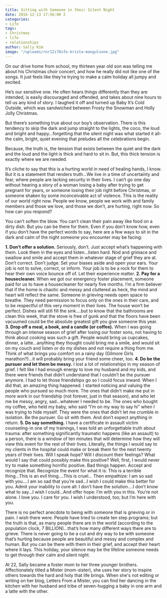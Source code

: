 ```yaml
---
title: Sitting with Someone in their Silent Night
date: 2016-12-13 17:56:00 Z
categories:
- Life
tags:
- Christmas
- life
- relationships
author: Sally Kim
image: "/uploads/rnr12i78sfo-krista-mangulsone.jpg"
---
```


On our drive home from school, my thirteen year old son was telling me about his Christmas choir concert, and how he really did not like one of the songs. It just feels like they’re trying to make a calm holiday all jumpy and excited. 

He’s our sensitive one. He often hears things differently than they are intended, is easily discouraged and offended, and takes about nine hours to tell us any kind of story. I laughed it off and turned up Baby It’s Cold Outside, which was sandwiched between Frosty the Snowman and Holly Jolly Christmas. 

But there’s something true about our boy’s observation. There is this tendency to skip the dark and jump straight to the lights, the coco, the loud and bright and happy...forgetting that the silent night was what started it all-the calm, bright, quiet evening that preludes all the celebrations begin. 

Because, the truth is, the tension that exists between the quiet and the dark and the loud and the light is thick and hard to sit in. But, this thick tension is exactly where we are needed. 

It’s cliche to say that this is a hurting world in need of healing hands, I know. But it is a statement that renders truth...We live in a time of uncertainty and fear, where people are lacking security in their lives. I can’t go one day without hearing a story of a woman losing a baby after trying to get pregnant for years, or someone losing their job right before Christmas, or someone shaken by some inconceivable act of violence. This is the reality of our world right now. People we know, people we work with and family members and those we love, and those we don’t, are hurting, right now. So how can you respond? 

You can’t soften the blow. You can’t clean their pain away like food on a dirty dish. But you can be there for them. Even if you don’t know how, even if you don’t have the perfect words to say, here are a few ways to sit in the dark and calm of the night someone you encounter may be facing: 

**1. Don’t offer a solution.** Seriously, don’t. Just accept what’s happening with them. Look them in the eyes and listen...listen hard. Nod and grimace and swallow and smile and accept them in whatever stage of grief they are at. Don’t correct. Don’t judge. Set your biases aside and open your ears. Your job is not to solve, correct, or inform. Your job is to be a rock for them to hear their own voice bounce off of. Let their experience matter. 
**2. Pay for a housecleaner.** When we got our emergency foster placement, someone paid for us to have a housecleaner for nearly five months. I’m a firm believer that if the home is chaotic and messy and cluttered as heck, the mind and heart will reflect the same. Someone in grieving needs open space to breathe. They need permission to focus only on the ones in their care, and to be respectful of this very moment in their lives. The house won’t be perfect. Dishes will still fill the sink….but to know that the bathrooms are clean this week, that the stove is free of gunk and that the floors have been vacuumed could be the absolute greatest gift you give someone this year.  
**3. Drop off a meal, a book, and a candle (or coffee).** When I was going through an intense season of grief after losing our foster sons, not having to think about cooking was such a gift. People would bring us cupcakes, dinner, a latte...anything they thought could bring me a smile, and would sit on my couch and listen or do my dishes and not require a thing from me. Think of what brings you comfort on a rainy day (Gilmore Girls marathon?)...it will probably bring your friend some cheer, too. 
**4. Do be the pursuer and let them be messy.** I lost a lot of relationships in my season of grief. I felt like I had enough energy to love my husband and my kids, and there were friends that didn’t understand that I couldn’t be the pursuer anymore. I had to let those friendships go so I could focus inward. When I did that, an amazing thing happened. I started noticing and valuing the people who pursued so much more. The ones that didn’t make me put in more work in our friendship (not forever, just in that season), and who let me be messy, angry, sad...whatever I needed to be. The ones who bought my coffee, who held my baby, who said “I’m on my way to say hi” when I was trying to hide myself. They were the ones that didn’t let me crumble in isolation. Be the pursuer. Go sit with them. And don’t expect anything in return. 
**5. Do say something.** I have a certificate in assault victim counseling-in one of my trainings, I was told an unforgettable truth about trauma: after something significantly traumatic happens (like an assault) to a person, there is a window of ten minutes that will determine how they will view this event for the rest of their lives. Literally, the things I would say to my clients in the hospital could make or break them for the next twenty years of their lives. Will I speak hope? Will I discount their feelings? What would I say that could possibly make this positive? Well, first, I would never try to make something horrific positive. Bad things happen. Accept and recognize that. Recognize the event for what it is: This is a terrible thing...This is an evil thing….This is cruel… Then empathize: I am so sad with you….I am so sad that you’re sad...I wish I could make this better for you. Admit your inability to cure all: I don’t have the solution….I don’t know what to say...I wish I could...And offer hope: I’m with you in this. You’re not alone. I love you. I care for you. I wish I understood, too; but I’m here with you. 

There is no perfect anecdote to being with someone that is grieving or in pain. I wish there were. People have tried to create ten step programs; but the truth is that, as many people there are in the world (according to the population clock, 7 BILLION)...that’s how many different ways there are to grieve. There is never going to be a cut and dry way to be with someone that’s hurting because people are beautiful and messy and complex and human. But you can be there with them in their grief, and accept their heart where it lays. This holiday, your silence may be the lifeline someone needs to get through their calm and silent night.  


At 22, Sally became a foster mom to her three younger brothers. Affectionately titled a Mister (mom-sister), she uses her story to inspire others towards the hard and holy that life brings. When she's not editing or writing on her blog, Letters From a Mister, you can find her dancing in the kitchen with her husband and tribe of seven-hugging a baby in one arm and a latte with the other. 